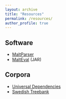 ```yaml
---
layout: archive
title: "Resources"
permalink: /resources/
author_profile: true
---
```


## Software
* [MaltParser](https://maltparser.org)
* [MaltEval](/files/MaltEval.jar) (JAR)

## Corpora
* [Universal Dependencies](https://universaldependencies.org)
* [Swedish Treebank](/files/swedish_treebank/index.html)

